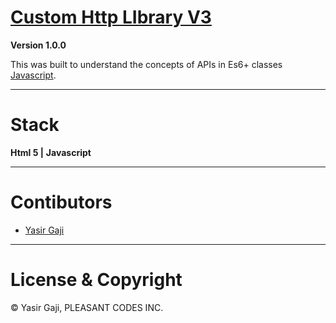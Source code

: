 # [Custom Http LIbrary V3]() 

**Version 1.0.0**

This was built to understand the concepts of APIs in Es6+ classes [Javascript](https://developer.mozilla.org/en-US/docs/Web/javascript).

---
# Stack
**Html 5 |**
**Javascript**

---
# Contibutors
- [Yasir Gaji](yasirgaji.dev)

---
# License & Copyright

© Yasir Gaji, PLEASANT CODES INC.

